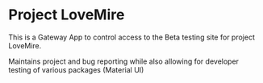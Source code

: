 # Project LoveMire

This is a Gateway App to control access to the Beta testing site
for project LoveMire.

Maintains project and bug reporting while also allowing for developer
testing of various packages (Material UI)


